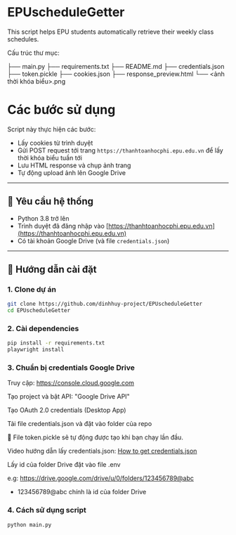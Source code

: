 # EPUscheduleGetter
This script helps EPU students automatically retrieve their weekly class schedules.

Cấu trúc thư mục:

├── main.py
├── requirements.txt
├── README.md
├── credentials.json
├── token.pickle
├── cookies.json
├── response_preview.html
└── <ảnh thời khóa biểu>.png


# Các bước sử dụng
Script này thực hiện các bước:

- Lấy cookies từ trình duyệt
- Gửi POST request tới trang `https://thanhtoanhocphi.epu.edu.vn` để lấy thời khóa biểu tuần tới
- Lưu HTML response và chụp ảnh trang
- Tự động upload ảnh lên Google Drive

---

## 🧩 Yêu cầu hệ thống

- Python 3.8 trở lên
- Trình duyệt đã đăng nhập vào [https://thanhtoanhocphi.epu.edu.vn](https://thanhtoanhocphi.epu.edu.vn)
- Có tài khoản Google Drive (và file `credentials.json`)

---

## 🚀 Hướng dẫn cài đặt

### 1. Clone dự án

```bash
git clone https://github.com/dinhhuy-project/EPUscheduleGetter
cd EPUscheduleGetter
```

### 2. Cài dependencies

```bash
pip install -r requirements.txt
playwright install
```

### 3. Chuẩn bị credentials Google Drive

Truy cập: https://console.cloud.google.com

Tạo project và bật API: "Google Drive API"

Tạo OAuth 2.0 credentials (Desktop App)

Tải file credentials.json và đặt vào folder của repo

📌 File token.pickle sẽ tự động được tạo khi bạn chạy lần đầu.

Video hướng dẫn lấy credentials.json: [How to get credentials.json](https://drive.google.com/file/d/1ZrYE6AIAuXJFJW9Q5ZshuGMXqY6jEOZe/view?usp=drive_link)

Lấy id của folder Drive đặt vào file .env

e.g: https://drive.google.com/drive/u/0/folders/123456789@abc
- 123456789@abc chính là id của folder Drive

### 4. Cách sử dụng script

```bash
python main.py
```
